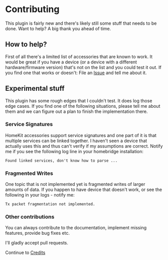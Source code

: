 # Contributing

This plugin is fairly new and there's likely still some stuff that needs to be done. Want to help? A big thank you ahead of time.

## How to help?

First of all there's a limited list of accessories that are known to work. It would be great if you have a device (or a device with a different hardware/firmware version) that's not on the list and you could test it out. If you find one that works or doesn't: File an [Issue](../../../issues/new) and tell me about it.

## Experimental stuff

This plugin has some rough edges that I couldn't test. It does log those edge cases. If you find one of the following situations, please tell me about them and we can figure out a plan to finish the implementation there.

### Service Signatures

HomeKit accessories support service signatures and one part of it is that multiple services can be linked together. I haven't seen a device that actually uses this and thus can't verify if my assumptions are correct. Notify me if you see the following log line in your homebridge installation:

```text
Found linked services, don't know how to parse ...
```

### Fragmented Writes

One topic that is not implemented yet is fragmented writes of larger amounts of data. If you happen to have device that doesn't work, or see the following in your logs - notify me:

```text
Tx packet fragmentation not implemented.
```

### Other contributions

You can always contribute to the documentation, implement missing features, provide bug fixes etc.

I'll gladly accept pull requests.

Continue to [Credits](credits.md)
